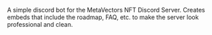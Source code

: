 A simple discord bot for the MetaVectors NFT Discord Server.
  Creates embeds that include the roadmap, FAQ, etc. to make the server look professional and clean.
  
